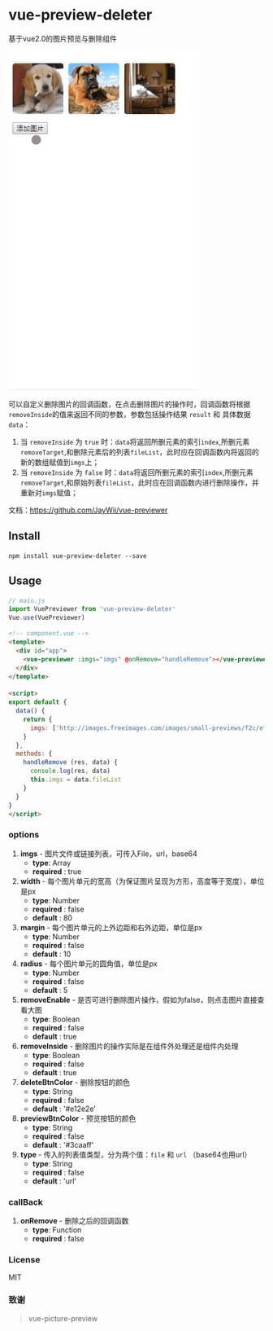 # vue-preview-deleter

基于vue2.0的图片预览与删除组件 

![img](https://github.com/JayWii/vue-previewer/blob/master/demo.gif)

可以自定义删除图片的回调函数，在点击删除图片的操作时，回调函数将根据`removeInside`的值来返回不同的参数，参数包括操作结果 `result` 和 具体数据 `data`：

1. 当 `removeInside` 为 `true` 时：`data`将返回所删元素的索引`index`,所删元素`removeTarget`,和删除元素后的列表`fileList`，此时应在回调函数内将返回的新的数组赋值到`imgs`上；
2. 当 `removeInside` 为 `false` 时：`data`将返回所删元素的索引`index`,所删元素`removeTarget`,和原始列表`fileList`，此时应在回调函数内进行删除操作，并重新对`imgs`赋值；

文档：<a href="https://github.com/JayWii/vue-previewer">https://github.com/JayWii/vue-previewer</a>  

## Install
```
npm install vue-preview-deleter --save

```

## Usage

```js
// main.js
import VuePreviewer from 'vue-preview-deleter'
Vue.use(VuePreviewer)
```

```html
<!-- component.vue -->
<template>
  <div id="app">
    <vue-previewer :imgs="imgs" @onRemove="handleRemove"></vue-previewer>
  </div>
</template>

<script>
export default {
  data() {
    return {
      imgs: ['http://images.freeimages.com/images/small-previews/f2c/effi-1-1366221.jpg','http://images.freeimages.com/images/small-previews/eb9/amon-1405220.jpg']
    }
  },
  methods: {
    handleRemove (res, data) {
      console.log(res, data)
      this.imgs = data.fileList
    }
  }
}
</script>

```


### options
1. **imgs** - 图片文件或链接列表，可传入File，url，base64
    - **type**: Array
    - **required** : true
2. **width** - 每个图片单元的宽高（为保证图片呈现为方形，高度等于宽度），单位是px
    - **type**: Number
    - **required** : false
    - **default** : 80
3. **margin** - 每个图片单元的上外边距和右外边距，单位是px
    - **type**: Number
    - **required** : false
    - **default** : 10
4. **radius** - 每个图片单元的圆角值，单位是px
    - **type**: Number
    - **required** : false
    - **default** : 5
5. **removeEnable** - 是否可进行删除图片操作，假如为false，则点击图片直接查看大图
    - **type**: Boolean
    - **required** : false
    - **default** : true
6. **removeInside** - 删除图片的操作实际是在组件外处理还是组件内处理
    - **type**: Boolean
    - **required** : false
    - **default** : true
7. **deleteBtnColor** - 删除按钮的颜色
    - **type**: String
    - **required** : false
    - **default** : '#e12e2e'
8. **previewBtnColor** - 预览按钮的颜色
    - **type**: String
    - **required** : false
    - **default** : '#3caaff'
9. **type** - 传入的列表值类型，分为两个值：`file` 和 `url` （base64也用url）
    - **type**: String
    - **required** : false
    - **default** : 'url'


### callBack
1. **onRemove** - 删除之后的回调函数
    - **type**: Function
    - **required** : false


### License
 MIT

### 致谢

> vue-picture-preview
